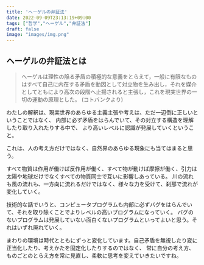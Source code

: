 ```yaml
---
title: 'ヘーゲルの弁証法'
date: 2022-09-09T23:13:19+09:00
tags: ["哲学","ヘーゲル","弁証法"]
draft: false
image: "images/img.png"
---
```

## ヘーゲルの弁証法とは

> ヘーゲルは理性の陥る矛盾の積極的な意義をとらえて，一般に有限なものはすべて自己に内在する矛盾を動因として対立物を生み出し，それを媒介としてともにより高次の段階へ止揚されると主張し，これを現実世界の一切の運動の原理とした。
> (コトバンクより)

わたしの解釈は、現実世界のあらゆる主義主張や考えは、ただ一辺倒に正しいということではなく、
内部に必ず矛盾をはらんでいて、その対立する構造を理解したり取り入れたりする中で、
より高いレベルに認識が発展していくということ。

これは、人の考え方だけではなく、自然界のあらゆる現象にも当てはまると思う。

すべて物質は作用が働けば反作用が働く、すべて物が動けば摩擦が働く、引力は太陽や地球だけでなくすべての物質同士で互いに影響しあっている。
川の流れも風の流れも、一方向に流れるだけではなく、様々な力を受けて、刹那で流れが変化していく。

技術的な話でいうと、コンピュータプログラムも内部に必ずバグをはらんでいて、それを取り除くことでよりレベルの高いプログラムになっていく。
バグのないプログラムは発展していない面白くないプログラムといってよいと思う。それはいずれ廃れていく。

まわりの環境は時代とともにずっと変化しています。自己矛盾を無視したり変に正当化したり、考えかたを固定化したりするのではなく、
常に自分の考え方、ものごとのとらえ方を常に見直し、柔軟に思考を変えていきたいですね。